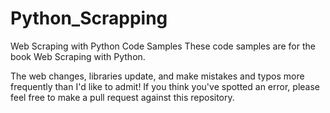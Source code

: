 # Python_Scrapping
Web Scraping with Python Code Samples
These code samples are for the book Web Scraping with Python.

The web changes, libraries update, and make mistakes and typos more frequently than I'd like to admit! If you think you've spotted an error, please feel free to make a pull request against this repository.
